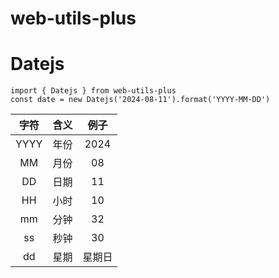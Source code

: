 # web-utils-plus
# Datejs
```
import { Datejs } from web-utils-plus
const date = new Datejs('2024-08-11').format('YYYY-MM-DD')
```
|   字符   |   含义   |   例子   |
| :-: | :-: | :-: |
| YYYY | 年份 | 2024 |
| MM | 月份 | 08 |
| DD | 日期 | 11 |
| HH | 小时 | 10 |
| mm | 分钟 | 32 |
| ss | 秒钟 | 30 |
| dd | 星期 | 星期日 |


